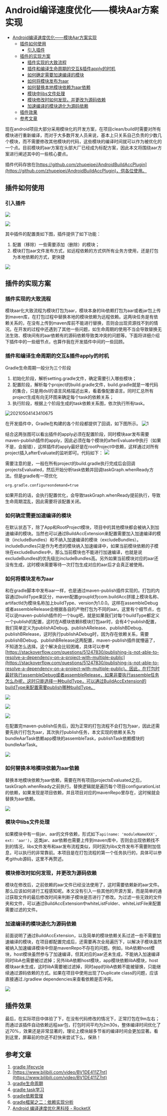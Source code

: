 # Android编译速度优化——模块Aar方案实现

- [Android编译速度优化——模块Aar方案实现](#android编译速度优化——模块aar方案实现)
    - [插件如何使用](#插件如何使用)
        - [引入插件](#引入插件)
    - [插件的实现方案](#插件的实现方案)
        - [插件实现的大致流程](#插件实现的大致流程)
        - [插件和编译生命周期的交互&插件apply的时机](#插件和编译生命周期的交互插件apply的时机)
        - [如何确定需要加速编译的模块](#如何确定需要加速编译的模块)
        - [如何将模块发布为aar](#如何将模块发布为aar)
        - [如何替换本地模块依赖为aar依赖](#如何替换本地模块依赖为aar依赖)
        - [模块中libs文件处理](#模块中libs文件处理)
        - [模块修改时如何发现，并更改为源码依赖](#模块修改时如何发现，并更改为源码依赖)
        - [加速编译的模块退化为源码依赖](#加速编译的模块退化为源码依赖)
    - [插件效果](#插件效果)
    - [参考文章](#参考文章)


现在android项目大部分采用模块化的开发方案，在项目clean/build时需要对所有模块进行重新编译，而对于大多数开发人员来说，基本上只关系自己负责的少数几个模块，而不需要修改其他模块的代码，这些模块的编译时间就可以作为被优化的一个点。目前模块的aar方案在头部大厂已经成为标配方案，因此本文将围绕aar方案进行阐述其中的一些核心要点。

插件代码存放在[https://github.com/zhupeipei/AndroidBuildAccPlugin](https://github.com/zhupeipei/AndroidBuildAccPlugin)，供各位使用。

## 插件如何使用

### 引入插件
![](https://s2.loli.net/2022/11/22/tJlAO6eSKviGBX8.jpg)

![](https://s2.loli.net/2022/11/22/RhO61nBNurdjIEM.jpg)

其中插件的配置类如下图，插件提供了如下功能：
1. 配置（移除）一些需要添加（删除）的模块；
2. 模块打包aar文件发布方式，如远程依赖的方式供所有业务方使用，还是打包为本地依赖的方式，更快捷

![](https://s2.loli.net/2022/11/22/AO7cNYhtlC6RzJX.jpg)

## 插件的实现方案
### 插件实现的大致流程
模块aar化大致流程为模块打包为aar，模块本身的lib依赖打包为aar或者jar包上传到maven库，在打包过程中替换本地的模块依赖为远程依赖。这两块任务是有依赖关系的，在没有上传到maven库前不能进行替换，否则会出现资源找不到的情况。在开发的过程中还遇到了其他一些问题，如生命周期的使用不当会导致替换无法生效、模块间有的aar依赖有的源码依赖导致类冲突的问题等。下面将详细介绍下插件中的一些细节点，也算作我在开发插件中间的一些回顾。

### 插件和编译生命周期的交互&插件apply的时机

Gradle生命周期一般分为三个阶段
1. 初始化阶段，解析setting.gradle文件，确定需要引入哪些模块；
2. 配置阶段，解析每个project的build.gradle文件，build.gradle就是一堆代码的集合，只是用dsl的语言风格描述出来，看着像配置语言。同时汇总所有project生成有向无环图来确定每个task的依赖关系；
3. 执行阶段，根据上个阶段生成的task依赖关系图，依次执行所有task。

![20210504143410675](https://s2.loli.net/2022/11/22/oLJsBUA6MrQ18jm.png)

在开发插件中，Gradle在构建的各个阶段都提供了回调，如下图所示。
![1](https://s2.loli.net/2022/11/22/9blK5dBaPWVN8me.png)


结合这两张图可以看出插件的apply必须在配置阶段，同时模块aar发布需要maven-publish插件的apply，因此必须在每个模块的afterEvaluate中执行（如果不是，会报错），这样插件的apply最好是在rootProject中依赖，这样通过对所有project插入afterEvaluate的监听即可。代码如下：
![](https://s2.loli.net/2022/11/22/iQC2wAGpsHERdI8.jpg)

需要注意的是，一般在所有project的build.gradle执行完成后会回调projectsEvaluated，然后开始分析task依赖并回调taskGraph.whenReady方法。但是gradle有一项优化
```
org.gradle.configureondemand=true
```
如果开启的话，会执行配置优化，会导致taskGraph.whenReady提前执行，导致生命周期混乱，因此需要将该配置关闭。

### 如何确定需要加速编译的模块
在默认状态下，除了App和RootProject模块，项目中的其他模块都会被纳入到加速编译的模块。当然也可以通过BuildAccExtension来配置需要加入加速编译的模块（includeBundles）和不纳入加速编译的模块（excludeBundles）。
includeBundles只是作为考虑的模块纳入加速编译中，如果当前模块依赖的子模块在excludeBundles中，那么当前模块也不能进行加速编译，也就是说excludeBundles的优先级比includeBundles高。另外如果当前模块对应的aar还没有生成，这时模块需要等待一次打包生成对应的aar后才会真正被使用。
### 如何将模块发布为aar
和在gradle脚本中发布aar一样，也是通过maven-publish插件实现的。打包的内容通过buildType来区分，maven配置groupId为com.buildAcc拼接上模块名称、artifactId为模块名称加上buildType、version为1.0.0。这样在assembleDebug或者assembleRelease会根据各自的产物打包为不同的aar。这里有个细节点，也可以说maven-publish插件的一个bug吧，就是如果我们对每个buildType都定义一个publish的配置，这时在A模块依赖B模块打包aar时，会有4个publish配置，我们简单定义为publishADebug、publishARelease、publishBDebug、publishBRelease，这时执行publishADebug时，因为存在依赖关系，需要publishBDebug、publishBRelease这两配置，maven-publish插件就懵逼了，不知道怎么选择。这个解决会比较困难，具体可以参考[https://stackoverflow.com/questions/51247830/publishing-is-not-able-to-resolve-a-dependency-on-a-project-with-multiple-public](https://stackoverflow.com/questions/51247830/publishing-is-not-able-to-resolve-a-dependency-on-a-project-with-multiple-public)。因此，在打包时最好执行assembleDebug或者assembleRelease，如果非要执行assemble任务怎么办呢，这时只能选择一种buildType，可以通过BuildAccExtension的buildType来配置需要publish哪种buildType。

![](https://s2.loli.net/2022/11/22/xWscytqui7HPRoE.jpg)

![](https://s2.loli.net/2022/11/22/1PKvJiYdmWhlM9k.jpg)

![](https://s2.loli.net/2022/11/22/cMe1hL3F2Tim6YW.jpg)

在配置完maven-publish任务后，因为正常的打包流程不会打包为aar，因此还需要先执行打包为aar，其次执行publish任务，本文实现的依赖关系为bundleAarTask依赖app模块的assembleTask，publishTask依赖模块的bundleAarTask。

![](https://s2.loli.net/2022/11/22/KvNRru1wkn57dhU.jpg)


### 如何替换本地模块依赖为aar依赖
替换本地模块依赖为aar依赖，需要在所有项目projectsEvaluated之后，taskGraph.whenReady之前执行。替换逻辑就是遍历每个项目configurationList的依赖，如果发现是项目依赖，并且项目对应的mavenRepo里存在，这时候就会替换为aar依赖。

![](https://s2.loli.net/2022/11/22/BDnUNtzxq2iu1ow.jpg)


### 模块中libs文件处理
如果模块中有一些jar、aar的文件依赖，形式如下```api(name: 'moduleNameXXX', ext: 'aar')```，这类jar、aar依赖也需要上传到maven库中，否则会出现依赖找不到的情况，libs文件发布和aar发布流程类似，同时因为libs文件发布不需要附加信息，可以执行的非常靠前。本项目是在打包流程的第一个任务执行的，具体可以参考github源码，这里不再赘述。

### 模块修改时如何发现，并更改为源码依赖

模块在修改后，之前依赖的aar文件已经没法使用了，这时需要依赖新的aar文件。那么应该如何进行工程感知呢。本文没有引入一些其他的开源方案，而是简单的通过获取文件的最后修改时间来判断子模块是否进行了修改。为过滤一些无效的文件夹和文件，可以通过BuildAccExtension中whiteListFolder、whiteListFile来配置需要过滤的文件。

### 加速编译的模块退化为源码依赖
前面说明了通过BuildAccExtension，以及简单的模块依赖关系过滤一些不需要加速编译的模块，在项目都配置完成后，还需要再次全局遍历下，以解决子模块虽然被纳入加速编译模块中但是mavenRepo不存在的问题。例如，libA依赖host模块，host模块虽然参与了加速编译，但其对应的aar还未生成，不能纳入加速编译同时libA也需要被过滤掉；另外libA依赖host模块，app模块依赖libA模块，host模块aar未生成，这时libA需要被过滤掉，同时app的libA依赖不能被替换，只能继续通过源码依赖的方式。如果在项目中使用出现了Duplicate class的问题，应该直接通过./gradlew dependencies来查看依赖是否冲突。

![](https://s2.loli.net/2022/11/22/z9Tvk26i3qf8NZJ.jpg)


## 插件效果
最后，在实际项目中体验了下，在没有代码修改的情况下，正常打包在9m左右；而通过该插件自动依赖远程aar包，打包时间平均为2m30s，整体编译时间优化了近70%，效果还是非常显著的，理论上模块越多节省的编译时间会更加显著。看到这里，屏幕前的你还不赶快来尝试下么，保熟！


## 参考文章
1. [gradle lifecycle](https://docs.gradle.org/current/userguide/build_lifecycle.html)
2. [https://www.bilibili.com/video/BV1DE411Z7nt](https://www.bilibili.com/video/BV1DE411Z7nt)
3. [gradle生命周期](https://juejin.cn/post/6844903741762568206)
4. [gradle task学习](https://www.jianshu.com/p/c45861426eba)
5. [gradle依赖管理](http://gradledoc.githang.com/1.12/userguide/dependency_management.html)
6. [gradle框架之二：依赖实现分析](https://mp.weixin.qq.com/s/WQCqUaYDPHDIjUHlxjRIkw)
7. [Android 编译速度优化黑科技 - RocketX](https://juejin.cn/post/7038157787976695815)
